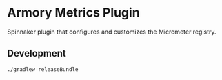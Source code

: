 # Armory Metrics Plugin

Spinnaker plugin that configures and customizes the Micrometer registry.

## Development

```bash
./gradlew releaseBundle
```

